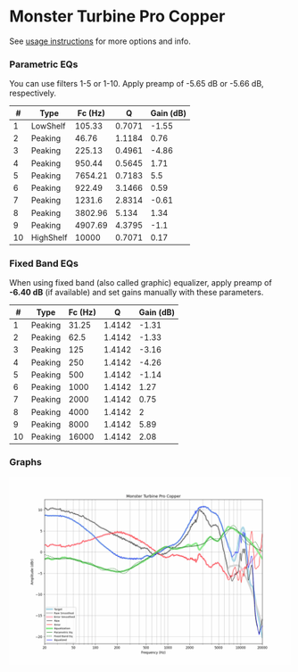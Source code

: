 # Monster Turbine Pro Copper
See [usage instructions](https://github.com/jaakkopasanen/AutoEq#usage) for more options and info.

### Parametric EQs
You can use filters 1-5 or 1-10. Apply preamp of -5.65 dB or -5.66 dB, respectively.

|   # | Type      |   Fc (Hz) |      Q |   Gain (dB) |
|-----|-----------|-----------|--------|-------------|
|   1 | LowShelf  |    105.33 | 0.7071 |       -1.55 |
|   2 | Peaking   |     46.76 | 1.1184 |        0.76 |
|   3 | Peaking   |    225.13 | 0.4961 |       -4.86 |
|   4 | Peaking   |    950.44 | 0.5645 |        1.71 |
|   5 | Peaking   |   7654.21 | 0.7183 |        5.5  |
|   6 | Peaking   |    922.49 | 3.1466 |        0.59 |
|   7 | Peaking   |   1231.6  | 2.8314 |       -0.61 |
|   8 | Peaking   |   3802.96 | 5.134  |        1.34 |
|   9 | Peaking   |   4907.69 | 4.3795 |       -1.1  |
|  10 | HighShelf |  10000    | 0.7071 |        0.17 |

### Fixed Band EQs
When using fixed band (also called graphic) equalizer, apply preamp of **-6.40 dB** (if available) and set gains manually with these parameters.

|   # | Type    |   Fc (Hz) |      Q |   Gain (dB) |
|-----|---------|-----------|--------|-------------|
|   1 | Peaking |     31.25 | 1.4142 |       -1.31 |
|   2 | Peaking |     62.5  | 1.4142 |       -1.33 |
|   3 | Peaking |    125    | 1.4142 |       -3.16 |
|   4 | Peaking |    250    | 1.4142 |       -4.26 |
|   5 | Peaking |    500    | 1.4142 |       -1.14 |
|   6 | Peaking |   1000    | 1.4142 |        1.27 |
|   7 | Peaking |   2000    | 1.4142 |        0.75 |
|   8 | Peaking |   4000    | 1.4142 |        2    |
|   9 | Peaking |   8000    | 1.4142 |        5.89 |
|  10 | Peaking |  16000    | 1.4142 |        2.08 |

### Graphs
![](./Monster%20Turbine%20Pro%20Copper.png)
